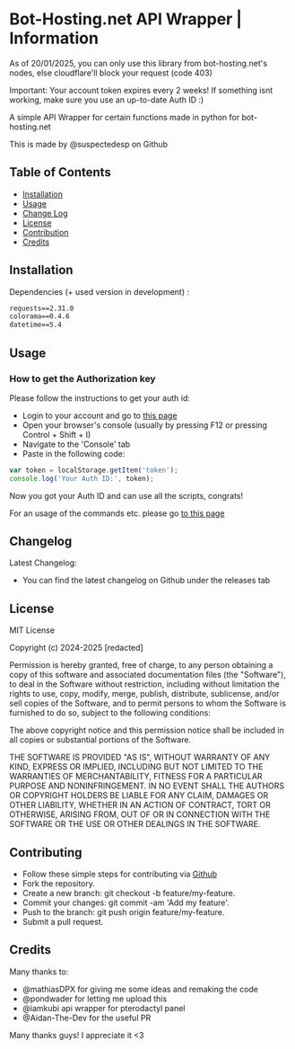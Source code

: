 # Bot-Hosting.net API Wrapper | Information
As of 20/01/2025, you can only use this library from bot-hosting.net's nodes, else cloudflare'll block your request (code 403)

Important: Your account token expires every 2 weeks! If something isnt working, make sure you use an up-to-date Auth ID :)

A simple API Wrapper for certain functions made in python for bot-hosting.net

This is made by @suspectedesp on Github

## Table of Contents
- [Installation](#installation)
- [Usage](#usage)
- [Change Log](#changelog)
- [License](#license)
- [Contribution](#contributing)
- [Credits](#credits)

## Installation
Dependencies (+ used version in development) :
```txt
requests==2.31.0
colorama==0.4.6
datetime==5.4
```
## Usage
### How to get the Authorization key
Please follow the instructions to get your auth id:
- Login to your account and go to [this page](https://bot-hosting.net/panel/)
- Open your browser's console (usually by pressing F12 or pressing Control + Shift + I)
- Navigate to the 'Console' tab
- Paste in the following code:
```js
var token = localStorage.getItem('token');
console.log('Your Auth ID:', token);
```
Now you got your Auth ID and can use all the scripts, congrats!

For an usage of the commands etc. please go [to this page](https://github.com/suspectedesp/bot-hosting-wrapper/wiki/Coding-Usage)

## Changelog
Latest Changelog:
- You can find the latest changelog on Github under the releases tab

## License
MIT License

Copyright (c) 2024-2025 [redacted]

Permission is hereby granted, free of charge, to any person obtaining a copy
of this software and associated documentation files (the "Software"), to deal
in the Software without restriction, including without limitation the rights
to use, copy, modify, merge, publish, distribute, sublicense, and/or sell
copies of the Software, and to permit persons to whom the Software is
furnished to do so, subject to the following conditions:

The above copyright notice and this permission notice shall be included in all
copies or substantial portions of the Software.

THE SOFTWARE IS PROVIDED "AS IS", WITHOUT WARRANTY OF ANY KIND, EXPRESS OR
IMPLIED, INCLUDING BUT NOT LIMITED TO THE WARRANTIES OF MERCHANTABILITY,
FITNESS FOR A PARTICULAR PURPOSE AND NONINFRINGEMENT. IN NO EVENT SHALL THE
AUTHORS OR COPYRIGHT HOLDERS BE LIABLE FOR ANY CLAIM, DAMAGES OR OTHER
LIABILITY, WHETHER IN AN ACTION OF CONTRACT, TORT OR OTHERWISE, ARISING FROM,
OUT OF OR IN CONNECTION WITH THE SOFTWARE OR THE USE OR OTHER DEALINGS IN THE
SOFTWARE.

## Contributing
- Follow these simple steps for contributing via [Github](https://github.com/suspectedesp/bot-hosting-wrapper)
- Fork the repository.
- Create a new branch: git checkout -b feature/my-feature.
- Commit your changes: git commit -am 'Add my feature'.
- Push to the branch: git push origin feature/my-feature.
- Submit a pull request.

## Credits
Many thanks to:
- @mathiasDPX for giving me some ideas and remaking the code
- @pondwader for letting me upload this
- @iamkubi api wrapper for pterodactyl panel
- @Aidan-The-Dev for the useful PR

Many thanks guys! I appreciate it <3
